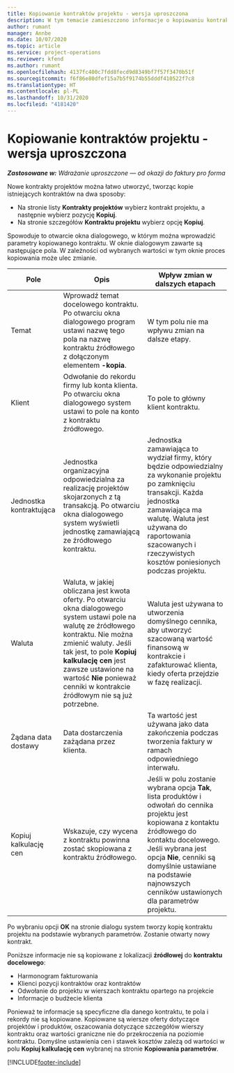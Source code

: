 ```yaml
---
title: Kopiowanie kontraktów projektu - wersja uproszczona
description: W tym temacie zamieszczono informacje o kopiowaniu kontraktów projektu w Project Operations.
author: rumant
manager: Annbe
ms.date: 10/07/2020
ms.topic: article
ms.service: project-operations
ms.reviewer: kfend
ms.author: rumant
ms.openlocfilehash: 4137fc400c7fdd8fecd9d8349bf7f57f3470b51f
ms.sourcegitcommit: f6f86e80dfef15a7b5f9174b55dddf410522f7c8
ms.translationtype: HT
ms.contentlocale: pl-PL
ms.lasthandoff: 10/31/2020
ms.locfileid: "4181420"
---
```

# <a name="copy-project-contracts---lite"></a>Kopiowanie kontraktów projektu - wersja uproszczona

_**Zastosowane w:** Wdrażanie uproszczone — od okazji do faktury pro forma_

Nowe kontrakty projektów można łatwo utworzyć, tworząc kopie istniejących kontraktów na dwa sposoby: 

  - Na stronie listy **Kontrakty projektów** wybierz kontrakt projektu, a następnie wybierz pozycję **Kopiuj**.
  - Na stronie szczegółów **Kontraktu projektu** wybierz opcję **Kopiuj**.

Spowoduje to otwarcie okna dialogowego, w którym można wprowadzić parametry kopiowanego kontraktu. W oknie dialogowym zawarte są następujące pola. W zależności od wybranych wartości w tym oknie proces kopiowania może ulec zmianie.

| **Pole** | **Opis** | **Wpływ zmian w dalszych etapach** |
| --- | --- | --- |
| Temat | Wprowadź temat docelowego kontraktu. Po otwarciu okna dialogowego program ustawi nazwę tego pola na nazwę kontraktu źródłowego z dołączonym elementem **-kopia**. | W tym polu nie ma wpływu zmian na dalsze etapy. |
| Klient | Odwołanie do rekordu firmy lub konta klienta. Po otwarciu okna dialogowego system ustawi to pole na konto z kontraktu źródłowego. | To pole to główny klient kontraktu. |
| Jednostka kontraktująca | Jednostka organizacyjna odpowiedzialna za realizację projektów skojarzonych z tą transakcją. Po otwarciu okna dialogowego system wyświetli jednostkę zamawiającą ze źródłowego kontraktu. | Jednostka zamawiająca to wydział firmy, który będzie odpowiedzialny za wykonanie projektu po zamknięciu transakcji. Każda jednostka zamawiająca ma walutę. Waluta jest używana do raportowania szacowanych i rzeczywistych kosztów poniesionych podczas projektu. |
| Waluta | Waluta, w jakiej obliczana jest kwota oferty. Po otwarciu okna dialogowego system ustawi pole na walutę ze źródłowego kontraktu. Nie można zmienić waluty. Jeśli tak jest, to pole **Kopiuj kalkulację cen** jest zawsze ustawione na wartość **Nie** ponieważ cenniki w kontrakcie źródłowym nie są już potrzebne. | Waluta jest używana to utworzenia domyślnego cennika, aby utworzyć szacowaną wartość finansową w kontrakcie i zafakturować klienta, kiedy oferta przejdzie w fazę realizacji. |
| Żądana data dostawy | Data dostarczenia zażądana przez klienta. | Ta wartość jest używana jako data zakończenia podczas tworzenia faktury w ramach odpowiedniego interwału. |
| Kopiuj kalkulację cen | Wskazuje, czy wycena z kontraktu powinna zostać skopiowana z kontraktu źródłowego. | Jeśli w polu zostanie wybrana opcja **Tak**, lista produktów i odwołań do cennika projektu jest kopiowana z kontaktu źródłowego do kontaktu docelowego. Jeśli wybrana jest opcja **Nie**, cenniki są domyślnie ustawiane na podstawie najnowszych cenników ustawionych dla parametrów projektu. |

Po wybraniu opcji **OK** na stronie dialogu system tworzy kopię kontraktu projektu na podstawie wybranych parametrów. Zostanie otwarty nowy kontrakt.

Poniższe informacje nie są kopiowane z lokalizacji **źródłowej** do **kontraktu docelowego**:

  - Harmonogram fakturowania
  - Klienci pozycji kontraktów oraz kontraktów
  - Odwołanie do projektu w wierszach kontraktu opartego na projekcie
  - Informacje o budżecie klienta

Ponieważ te informacje są specyficzne dla danego kontraktu, te pola i rekordy nie są kopiowane. Kopiowane są wiersze oferty dotyczące projektów i produktów, oszacowania dotyczące szczegółów wierszy kontraktu oraz wartości graniczne nie do przekroczenia na poziomie kontraktu. Domyślne ustawienia cen i stawek kosztów zależą od wartości w polu **Kopiuj kalkulację cen** wybranej na stronie **Kopiowania parametrów**.


[!INCLUDE[footer-include](../../includes/footer-banner.md)]